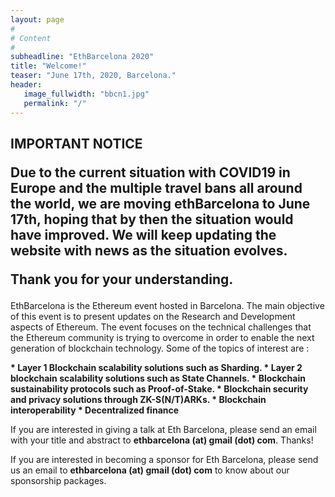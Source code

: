 ```yaml
---
layout: page
#
# Content
#
subheadline: "EthBarcelona 2020"
title: "Welcome!"
teaser: "June 17th, 2020, Barcelona."
header:
   image_fullwidth: "bbcn1.jpg"
   permalink: "/"
---
```


<h2>

IMPORTANT NOTICE

Due to the current situation with COVID19 in Europe and the multiple travel
bans all around the world, we are moving ethBarcelona to June 17th, hoping that
by then the situation would have improved. We will keep updating the website
with news as the situation evolves.

Thank you for your understanding.

</h2>


EthBarcelona is the Ethereum event hosted in Barcelona. The main objective
of this event is to present updates on the Research and Development aspects
of Ethereum. The event focuses on the technical challenges that the Ethereum
community is trying to overcome in order to enable the next generation of
blockchain technology. Some of the topics of interest are :

<b>
 * Layer 1 Blockchain scalability solutions such as Sharding.
 * Layer 2 blockchain scalability solutions such as State Channels.
 * Blockchain sustainability protocols such as Proof-of-Stake.
 * Blockchain security and privacy solutions through ZK-S(N/T)ARKs.
 * Blockchain interoperability
 * Decentralized finance
</b>

If you are interested in giving a talk at Eth Barcelona, please send an email
with your title and abstract to <b>ethbarcelona (at) gmail (dot) com</b>. Thanks!

If you are interested in becoming a sponsor for Eth Barcelona, please send us
an email to <b>ethbarcelona (at) gmail (dot) com</b> to know about our
sponsorship packages.
